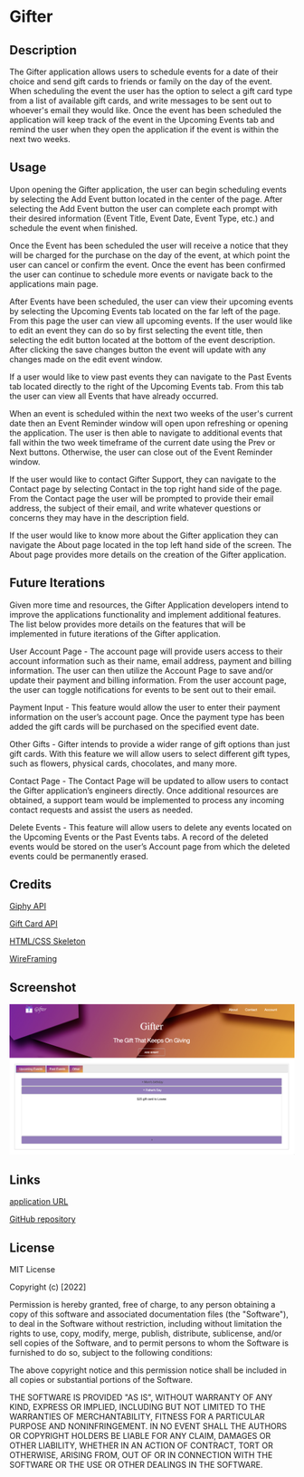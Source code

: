 # Gifter

## Description

The Gifter application allows users to schedule events for a date of their choice and send gift cards to friends or family on the day of the event. When scheduling the event the user has the option to select a gift card type from a list of available gift cards, and write messages to be sent out to whoever's email they would like. Once the event has been scheduled the application will keep track of the event in the Upcoming Events tab and remind the user when they open the application if the event is within the next two weeks.

## Usage

Upon opening the Gifter application, the user can begin scheduling events by selecting the Add Event button located in the center of the page. After selecting the Add Event button the user can complete each prompt with their desired information (Event Title, Event Date, Event Type, etc.) and schedule the event when finished.

Once the Event has been scheduled the user will receive a notice that they will be charged for the purchase on the day of the event, at which point the user can cancel or confirm the event. Once the event has been confirmed the user can continue to schedule more events or navigate back to the applications main page.

After Events have been scheduled, the user can view their upcoming events by selecting the Upcoming Events tab located on the far left of the page. From this page the user can view all upcoming events. If the user would like to edit an event they can do so by first selecting the event title, then selecting the edit button located at the bottom of the event description. After clicking the save changes button the event will update with any changes made on the edit event window.

If a user would like to view past events they can navigate to the Past Events tab located directly to the right of the Upcoming Events tab. From this tab the user can view all Events that have already occurred.

When an event is scheduled within the next two weeks of the user's current date then an Event Reminder window will open upon refreshing or opening the application. The user is then able to navigate to additional events that fall within the two week timeframe of the current date using the Prev or Next buttons. Otherwise, the user can close out of the Event Reminder window.

If the user would like to contact Gifter Support, they can navigate to the Contact page by selecting Contact in the top right hand side of the page. From the Contact page the user will be prompted to provide their email address, the subject of their email, and write whatever questions or concerns they may have in the description field.

If the user would like to know more about the Gifter application they can navigate the About page located in the top left hand side of the screen. The About page provides more details on the creation of the Gifter application.

## Future Iterations

Given more time and resources, the Gifter Application developers intend to improve the applications functionality and implement additional features. The list below provides more details on the features that will be implemented in future iterations of the Gifter application.

User Account Page - The account page will provide users access to their account information such as their name, email address, payment and billing information. The user can then utilize the Account Page to save and/or update their payment and billing information. From the user account page, the user can toggle notifications for events to be sent out to their email.

Payment Input - This feature would allow the user to enter their payment information on the user’s account page. Once the payment type has been added the gift cards will be purchased on the specified event date.

Other Gifts - Gifter intends to provide a wider range of gift options than just gift cards. With this feature we will allow users to select different gift types, such as flowers, physical cards, chocolates, and many more.

Contact Page - The Contact Page will be updated to allow users to contact the Gifter application’s engineers directly. Once additional resources are obtained, a support team would be implemented to process any incoming contact requests and assist the users as needed.

Delete Events - This feature will allow users to delete any events located on the Upcoming Events or the Past Events tabs. A record of the deleted events would be stored on the user’s Account page from which the deleted events could be permanently erased.

## Credits

[Giphy API](https://developers.giphy.com/)

[Gift Card API](https://www.giftbit.com/)

[HTML/CSS Skeleton](http://getskeleton.com/)

[WireFraming](https://www.mockflow.com/)

## Screenshot

![preview](./assets/images/preview.png)

## Links

[application URL](https://relentlessnc.github.io/group10-project1/)

[GitHub repository](https://github.com/RelentlessNC/group10-project1)

## License

MIT License

Copyright (c) [2022]

Permission is hereby granted, free of charge, to any person obtaining a copy
of this software and associated documentation files (the "Software"), to deal
in the Software without restriction, including without limitation the rights
to use, copy, modify, merge, publish, distribute, sublicense, and/or sell
copies of the Software, and to permit persons to whom the Software is
furnished to do so, subject to the following conditions:

The above copyright notice and this permission notice shall be included in all
copies or substantial portions of the Software.

THE SOFTWARE IS PROVIDED "AS IS", WITHOUT WARRANTY OF ANY KIND, EXPRESS OR
IMPLIED, INCLUDING BUT NOT LIMITED TO THE WARRANTIES OF MERCHANTABILITY,
FITNESS FOR A PARTICULAR PURPOSE AND NONINFRINGEMENT. IN NO EVENT SHALL THE
AUTHORS OR COPYRIGHT HOLDERS BE LIABLE FOR ANY CLAIM, DAMAGES OR OTHER
LIABILITY, WHETHER IN AN ACTION OF CONTRACT, TORT OR OTHERWISE, ARISING FROM,
OUT OF OR IN CONNECTION WITH THE SOFTWARE OR THE USE OR OTHER DEALINGS IN THE
SOFTWARE.
